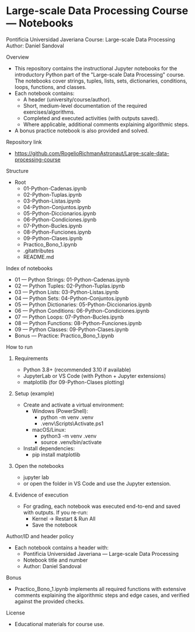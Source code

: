 # Large-scale Data Processing Course — Notebooks

Pontificia Universidad Javeriana
Course: Large-scale Data Processing
Author: Daniel Sandoval

Overview
- This repository contains the instructional Jupyter notebooks for the introductory Python part of the "Large-scale Data Processing" course. The notebooks cover strings, tuples, lists, sets, dictionaries, conditions, loops, functions, and classes.
- Each notebook contains:
  - A header (university/course/author).
  - Short, medium-level documentation of the required exercises/algorithms.
  - Completed and executed activities (with outputs saved).
  - Where applicable, additional comments explaining algorithmic steps.
- A bonus practice notebook is also provided and solved.

Repository link
- https://github.com/RogelioRichmanAstronaut/Large-scale-data-processing-course

Structure
- Root
  - 01-Python-Cadenas.ipynb
  - 02-Python-Tuplas.ipynb
  - 03-Python-Listas.ipynb
  - 04-Python-Conjuntos.ipynb
  - 05-Python-Diccionarios.ipynb
  - 06-Python-Condiciones.ipynb
  - 07-Python-Bucles.ipynb
  - 08-Python-Funciones.ipynb
  - 09-Python-Clases.ipynb
  - Practico_Bono_1.ipynb
  - .gitattributes
  - README.md

Index of notebooks
- 01 — Python Strings: 01-Python-Cadenas.ipynb
- 02 — Python Tuples: 02-Python-Tuplas.ipynb
- 03 — Python Lists: 03-Python-Listas.ipynb
- 04 — Python Sets: 04-Python-Conjuntos.ipynb
- 05 — Python Dictionaries: 05-Python-Diccionarios.ipynb
- 06 — Python Conditions: 06-Python-Condiciones.ipynb
- 07 — Python Loops: 07-Python-Bucles.ipynb
- 08 — Python Functions: 08-Python-Funciones.ipynb
- 09 — Python Classes: 09-Python-Clases.ipynb
- Bonus — Practice: Practico_Bono_1.ipynb

How to run
1) Requirements
   - Python 3.8+ (recommended 3.10 if available)
   - JupyterLab or VS Code (with Python + Jupyter extensions)
   - matplotlib (for 09-Python-Clases plotting)

2) Setup (example)
   - Create and activate a virtual environment:
     - Windows (PowerShell):
       - python -m venv .venv
       - .venv\Scripts\Activate.ps1
     - macOS/Linux:
       - python3 -m venv .venv
       - source .venv/bin/activate
   - Install dependencies:
     - pip install matplotlib

3) Open the notebooks
   - jupyter lab
   - or open the folder in VS Code and use the Jupyter extension.

4) Evidence of execution
   - For grading, each notebook was executed end-to-end and saved with outputs. If you re-run:
     - Kernel → Restart & Run All
     - Save the notebook

Author/ID and header policy
- Each notebook contains a header with:
  - Pontificia Universidad Javeriana — Large-scale Data Processing
  - Notebook title and number
  - Author: Daniel Sandoval

Bonus
- Practico_Bono_1.ipynb implements all required functions with extensive comments explaining the algorithmic steps and edge cases, and verified against the provided checks.

License
- Educational materials for course use.
